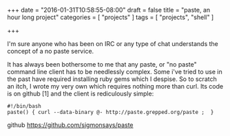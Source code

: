 +++
date = "2016-01-31T10:58:55-08:00"
draft = false
title = "paste, an hour long project"
categories = [ "projects" ]
tags = [ "projects", "shell" ]

+++

I'm sure anyone who has been on IRC or any type of chat understands the concept of a no paste service.

It has always been bothersome to me that any paste, or "no paste" command line client has to be needlessly complex. Some i've tried to 
use in the past have required installing ruby gems which I despise. So to scratch an itch, I wrote my very own which requires nothing
more than curl. Its code is on github [1] and the client is rediculously simple:

    #!/bin/bash
    paste() { curl --data-binary @- http://paste.grepped.org/paste ;  }

github https://github.com/sigmonsays/paste


